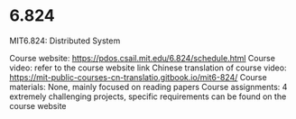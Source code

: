 # 6.824
MIT6.824: Distributed System

Course website: https://pdos.csail.mit.edu/6.824/schedule.html
Course video: refer to the course website link
Chinese translation of course video: https://mit-public-courses-cn-translatio.gitbook.io/mit6-824/
Course materials: None, mainly focused on reading papers
Course assignments: 4 extremely challenging projects, specific requirements can be found on the course website
